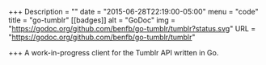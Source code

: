 +++
Description = ""
date = "2015-06-28T22:19:00-05:00"
menu = "code"
title = "go-tumblr"
[[badges]]
	alt = "GoDoc"
	img = "https://godoc.org/github.com/benfb/go-tumblr/tumblr?status.svg"
	URL = "https://godoc.org/github.com/benfb/go-tumblr/tumblr"

+++
A work-in-progress client for the Tumblr API written in Go.
